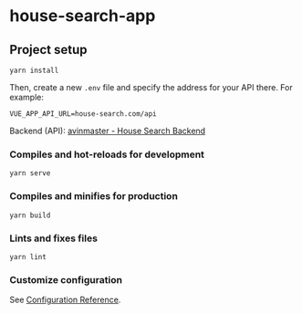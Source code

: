 # house-search-app

## Project setup
```
yarn install
```
Then, create a new `.env` file and specify the address for your API there.
For example:
```
VUE_APP_API_URL=house-search.com/api
```
Backend (API): [avinmaster - House Search Backend](https://github.com/avinmaster/house-search-backend)
### Compiles and hot-reloads for development
```
yarn serve
```

### Compiles and minifies for production
```
yarn build
```

### Lints and fixes files
```
yarn lint
```

### Customize configuration
See [Configuration Reference](https://cli.vuejs.org/config/).
